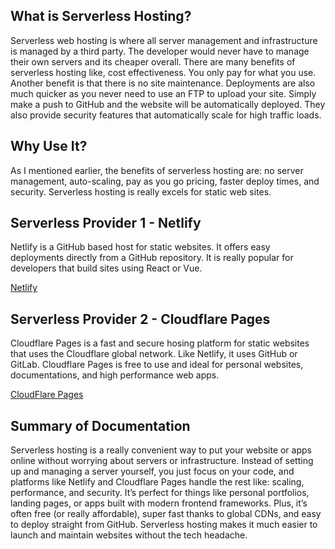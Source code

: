 ## What is Serverless Hosting?

Serverless web hosting is where all server management and infrastructure is managed by a third party. The developer would never have to manage their own servers and its cheaper overall. There are many benefits of serverless hosting like, cost effectiveness. You only pay for what you use. Another benefit is that there is no site maintenance. Deployments are also much quicker as you never need to use an FTP to upload your site. Simply make a push to GitHub and the website will be automatically deployed. They also provide security features that automatically scale for high traffic loads.

  

## Why Use It?

As I mentioned earlier, the benefits of serverless hosting are: no server management, auto-scaling, pay as you go pricing, faster deploy times, and security. Serverless hosting is really excels for static web sites.

  

## Serverless Provider 1 - Netlify

Netlify is a GitHub based host for static websites. It offers easy deployments directly from a GitHub repository. It is really popular for developers that build sites using React or Vue.

  
[Netlify](https://www.netlify.com/)  

## Serverless Provider 2 - Cloudflare Pages

Cloudflare Pages is a fast and secure hosing platform for static websites that uses the Cloudflare global network. Like Netlify, it uses GitHub or GitLab. Cloudflare Pages is free to use and ideal for personal websites, documentations, and high performance web apps.

  
[CloudFlare Pages](https://pages.cloudflare.com/)  

## Summary of Documentation

Serverless hosting is a really convenient way to put your website or apps online without worrying about servers or infrastructure. Instead of setting up and managing a server yourself, you just focus on your code, and platforms like Netlify and Cloudflare Pages handle the rest like: scaling, performance, and security. It’s perfect for things like personal portfolios, landing pages, or apps built with modern frontend frameworks. Plus, it’s often free (or really affordable), super fast thanks to global CDNs, and easy to deploy straight from GitHub. Serverless hosting makes it much easier to launch and maintain websites without the tech headache.